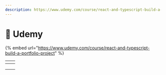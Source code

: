 ```yaml
---
description: https://www.udemy.com/course/react-and-typescript-build-a-portfolio-project
---
```


# 🏫 Udemy

{% embed url="https://www.udemy.com/course/react-and-typescript-build-a-portfolio-project" %}

<table><thead><tr><th></th><th data-type="files"></th></tr></thead><tbody><tr><td></td><td></td></tr><tr><td></td><td></td></tr><tr><td></td><td></td></tr></tbody></table>
